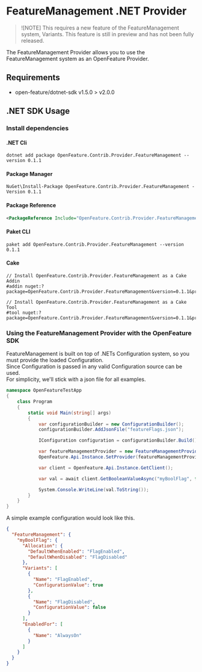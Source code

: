 # FeatureManagement .NET Provider
> ![NOTE] 
> This requires a new feature of the FeatureManagement system, Variants. This feature is still in preview and has not been fully released.

The FeatureManagement Provider allows you to use the FeatureManagement system as an OpenFeature Provider.

## Requirements

- open-feature/dotnet-sdk v1.5.0 > v2.0.0

## .NET SDK Usage

### Install dependencies
<!--- {x-release-please-start-version} -->

#### .NET Cli

```shell
dotnet add package OpenFeature.Contrib.Provider.FeatureManagement --version 0.1.1
```

#### Package Manager

```shell
NuGet\Install-Package OpenFeature.Contrib.Provider.FeatureManagement -Version 0.1.1
```

#### Package Reference

```xml
<PackageReference Include="OpenFeature.Contrib.Provider.FeatureManagement" Version="0.1.1" />
```

#### Paket CLI
```shell
paket add OpenFeature.Contrib.Provider.FeatureManagement --version 0.1.1
```

#### Cake

```shell
// Install OpenFeature.Contrib.Provider.FeatureManagement as a Cake Addin
#addin nuget:?package=OpenFeature.Contrib.Provider.FeatureManagement&version=0.1.1&prerelease

// Install OpenFeature.Contrib.Provider.FeatureManagement as a Cake Tool
#tool nuget:?package=OpenFeature.Contrib.Provider.FeatureManagement&version=0.1.1&prerelease
```
<!--- {x-release-please-end} -->

### Using the FeatureManagement Provider with the OpenFeature SDK

FeatureManagement is built on top of .NETs Configuration system, so you must provide the loaded Configuration.  
Since Configuration is passed in any valid Configuration source can be used.  
For simplicity, we'll stick with a json file for all examples.  

```csharp
namespace OpenFeatureTestApp
{
    class Program
    {
        static void Main(string[] args)
        {
            var configurationBuilder = new ConfigurationBuilder();
            configurationBuilder.AddJsonFile("featureFlags.json");

            IConfiguration configuration = configurationBuilder.Build();

            var featureManagementProvider = new FeatureManagementProvider(configuration);
            OpenFeature.Api.Instance.SetProvider(featureManagementProvider);

            var client = OpenFeature.Api.Instance.GetClient();

            var val = await client.GetBooleanValueAsync("myBoolFlag", false, null);

            System.Console.WriteLine(val.ToString());
        }
    }
}
```

A simple example configuration would look like this.

```json
{
  "FeatureManagement": {
    "myBoolFlag": {
      "Allocation": {
        "DefaultWhenEnabled": "FlagEnabled",
        "DefaultWhenDisabled": "FlagDisabled"
      },
      "Variants": [
        {
          "Name": "FlagEnabled",
          "ConfigurationValue": true
        },
        {
          "Name": "FlagDisabled",
          "ConfigurationValue": false
        }
      ],
      "EnabledFor": [
        {
          "Name": "AlwaysOn"
        }
      ]
    }
  }
}
```
